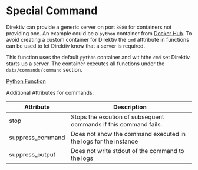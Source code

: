 # Special Command

Direktiv can provide a generic server on port `8080` for containers not providing one. An example could be a `python` container from [Docker Hub](https://hub.docker.com/). To avoid
creating a custom container for Direktiv the `cmd` atttribute in functions can be used to let Direktiv know that a server is required. 


This function uses the default `python` container and wit hthe `cmd` set Direktiv starts up a server. The container executes all functions under the `data/commands/command` section.

[Python Function](python.yaml)

Additional Attributes for commands:

| Attribute | Description |
|-----|-------|
| stop | Stops the excution of subsequent ocmmands if this command fails. |
| suppress_command | Does not show the command executed in the logs for the instance |
| suppress_output | Does not write stdout of the command to the logs |